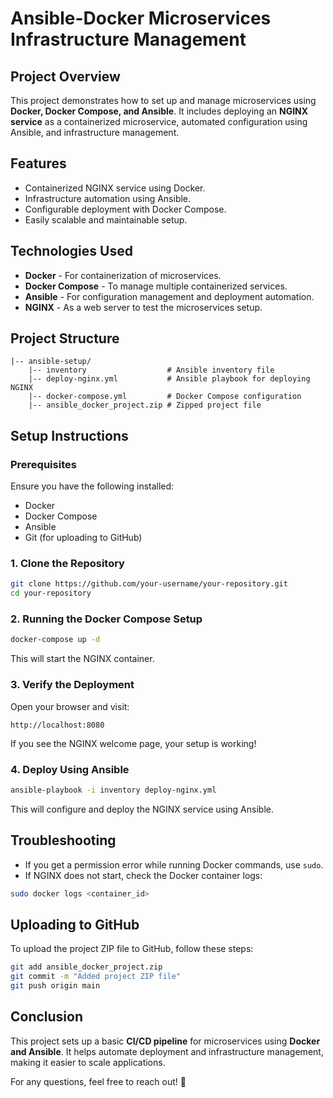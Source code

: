 # Ansible-Docker Microservices Infrastructure Management

## Project Overview
This project demonstrates how to set up and manage microservices using **Docker, Docker Compose, and Ansible**. It includes deploying an **NGINX service** as a containerized microservice, automated configuration using Ansible, and infrastructure management.

## Features
- Containerized NGINX service using Docker.
- Infrastructure automation using Ansible.
- Configurable deployment with Docker Compose.
- Easily scalable and maintainable setup.

## Technologies Used
- **Docker** - For containerization of microservices.
- **Docker Compose** - To manage multiple containerized services.
- **Ansible** - For configuration management and deployment automation.
- **NGINX** - As a web server to test the microservices setup.

## Project Structure
```
|-- ansible-setup/
    |-- inventory                  # Ansible inventory file
    |-- deploy-nginx.yml           # Ansible playbook for deploying NGINX
    |-- docker-compose.yml         # Docker Compose configuration
    |-- ansible_docker_project.zip # Zipped project file
```

## Setup Instructions
### Prerequisites
Ensure you have the following installed:
- Docker
- Docker Compose
- Ansible
- Git (for uploading to GitHub)

### 1. Clone the Repository
```bash
git clone https://github.com/your-username/your-repository.git
cd your-repository
```

### 2. Running the Docker Compose Setup
```bash
docker-compose up -d
```
This will start the NGINX container.

### 3. Verify the Deployment
Open your browser and visit:
```
http://localhost:8080
```
If you see the NGINX welcome page, your setup is working!

### 4. Deploy Using Ansible
```bash
ansible-playbook -i inventory deploy-nginx.yml
```
This will configure and deploy the NGINX service using Ansible.

## Troubleshooting
- If you get a permission error while running Docker commands, use `sudo`.
- If NGINX does not start, check the Docker container logs:
```bash
sudo docker logs <container_id>
```

## Uploading to GitHub
To upload the project ZIP file to GitHub, follow these steps:
```bash
git add ansible_docker_project.zip
git commit -m "Added project ZIP file"
git push origin main
```

## Conclusion
This project sets up a basic **CI/CD pipeline** for microservices using **Docker and Ansible**. It helps automate deployment and infrastructure management, making it easier to scale applications.

For any questions, feel free to reach out! 🚀

